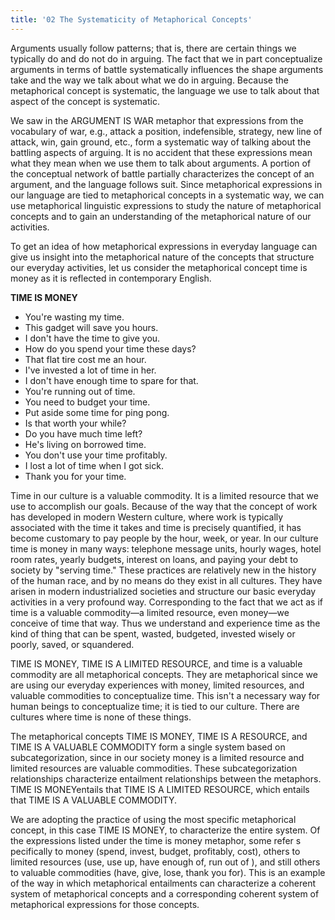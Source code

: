 ```yaml
---
title: '02 The Systematicity of Metaphorical Concepts'
---
```


Arguments usually follow patterns; that is, there are certain things we typically do and do not do in arguing. The fact that we in part conceptualize arguments in terms of battle systematically influences the shape arguments take and the way we talk about what we do in arguing. Because the metaphorical concept is systematic, the language we use to talk about that aspect of the concept is systematic.

We saw in the ARGUMENT IS WAR metaphor that expressions from the vocabulary of war, e.g., attack a position, indefensible, strategy, new line of attack, win, gain ground, etc., form a systematic way of talking about the battling aspects of arguing. It is no accident that these expressions mean what they mean when we use them to talk about arguments. A portion of the conceptual network of battle partially characterizes the concept of an argument, and the language follows suit. Since metaphorical expressions in our language are tied to metaphorical concepts in a systematic way, we can use metaphorical linguistic expressions to study the nature of metaphorical concepts and to gain an understanding of the metaphorical nature of our activities.

To get an idea of how metaphorical expressions in everyday language can give us insight into the metaphorical nature of the concepts that structure our everyday activities, let us consider the metaphorical concept time is money as it is reflected in contemporary English.

**TIME IS MONEY**

- You're wasting my time.
- This gadget will save you hours.
- I don't have the time to give you.
- How do you spend your time these days?
- That flat tire cost me an hour.
- I've invested a lot of time in her.
- I don't have enough time to spare for that.
- You're running out of time.
- You need to budget your time.
- Put aside some time for ping pong.
- Is that worth your while?
- Do you have much time left?
- He's living on borrowed time.
- You don't use your time profitably.
- I lost a lot of time when I got sick.
- Thank you for your time.
 

Time in our culture is a valuable commodity. It is a limited resource that we use to accomplish our goals. Because of the way that the concept of work has developed in modern Western culture, where work is typically associated with the time it takes and time is precisely quantified, it has become customary to pay people by the hour, week, or year. In our culture time is money in many ways: telephone message units, hourly wages, hotel room rates, yearly budgets, interest on loans, and paying your debt to society by "serving time." These practices are relatively new in the history of the human race, and by no means do they exist in all cultures. They have arisen in modern industrialized societies and structure our basic everyday activities in a very profound way. Corresponding to the fact that we act as if time is a valuable commodity—a limited resource, even money—we conceive of time that way. Thus we understand and experience time as the kind of thing that can be spent, wasted, budgeted, invested wisely or poorly, saved, or squandered.

TIME IS MONEY, TIME IS A LIMITED RESOURCE, and time is a valuable commodity are all metaphorical concepts. They are metaphorical since we are using our everyday experiences with money, limited resources, and valuable commodities to conceptualize time. This isn't a necessary way for human beings to conceptualize time; it is tied to our culture. There are cultures where time is none of these things.

The metaphorical concepts TIME IS MONEY, TIME IS A RESOURCE, and TIME IS A VALUABLE COMMODITY form a single system based on subcategorization, since in our society money is a limited resource and limited resources are valuable commodities. These subcategorization relationships characterize entailment relationships between the metaphors. TIME IS MONEYentails that TIME IS A LIMITED RESOURCE, which entails that TIME IS A VALUABLE COMMODITY.

 

We are adopting the practice of using the most specific metaphorical concept, in this case TIME IS MONEY, to characterize the entire system. Of the expressions listed under the time is money metaphor, some refer s pecifically to money (spend, invest, budget, profitably, cost), others to limited resources (use, use up, have enough of, run out of ), and still others to valuable commodities (have, give, lose, thank you for). This is an example of the way in which metaphorical entailments can characterize a coherent system of metaphorical concepts and a corresponding coherent system of metaphorical expressions for those concepts.